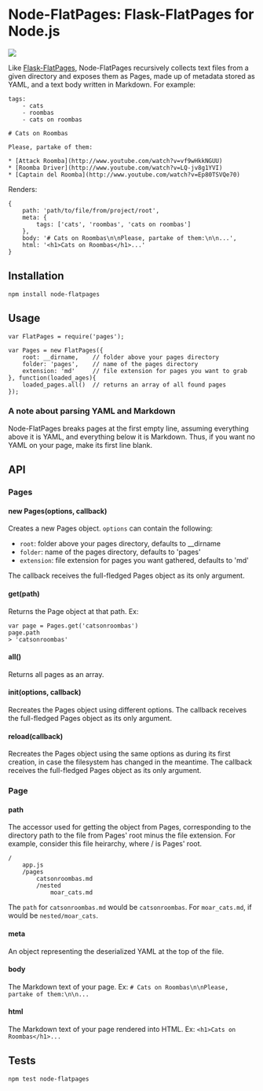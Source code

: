 # Node-FlatPages: Flask-FlatPages for Node.js

<img src="https://travis-ci.org/garbados/node-pages.png" />

Like [Flask-FlatPages](http://pythonhosted.org/Flask-FlatPages/), Node-FlatPages recursively collects text files from a given directory and exposes them as Pages, made up of metadata stored as YAML, and a text body written in Markdown. For example:

	tags:
		- cats
		- roombas
		- cats on roombas

	# Cats on Roombas

	Please, partake of them:

	* [Attack Roomba](http://www.youtube.com/watch?v=vf9wHkkNGUU)
	* [Roomba Driver](http://www.youtube.com/watch?v=LQ-jv8g1YVI)
	* [Captain del Roomba](http://www.youtube.com/watch?v=Ep80TSVQe70)

Renders:

	{
		path: 'path/to/file/from/project/root',
		meta: {
			tags: ['cats', 'roombas', 'cats on roombas']
		},
		body: '# Cats on Roombas\n\nPlease, partake of them:\n\n...',
		html: '<h1>Cats on Roombas</h1>...'
	}

## Installation

	npm install node-flatpages

## Usage

	var FlatPages = require('pages');

	var Pages = new FlatPages({
		root: __dirname, 	// folder above your pages directory
		folder: 'pages', 	// name of the pages directory
		extension: 'md'		// file extension for pages you want to grab
	}, function(loaded_ages){
		loaded_pages.all() 	// returns an array of all found pages
	});

### A note about parsing YAML and Markdown

Node-FlatPages breaks pages at the first empty line, assuming everything above it is YAML, and everything below it is Markdown. Thus, if you want no YAML on your page, make its first line blank.

## API

### Pages

#### new Pages(options, callback)

Creates a new Pages object. `options` can contain the following:

* `root`: folder above your pages directory, defaults to __dirname
* `folder`: name of the pages directory, defaults to 'pages'
* `extension`: file extension for pages you want gathered, defaults to 'md'

The callback receives the full-fledged Pages object as its only argument.

#### get(path)

Returns the Page object at that path. Ex:

	var page = Pages.get('catsonroombas')
	page.path
	> 'catsonroombas'

#### all()

Returns all pages as an array.

#### init(options, callback)

Recreates the Pages object using different options. The callback receives the full-fledged Pages object as its only argument.

#### reload(callback)

Recreates the Pages object using the same options as during its first creation, in case the filesystem has changed in the meantime. The callback receives the full-fledged Pages object as its only argument.

### Page

#### path

The accessor used for getting the object from Pages, corresponding to the directory path to the file from Pages' root minus the file extension. For example, consider this file heirarchy, where / is Pages' root.

	/
		app.js
		/pages
			catsonroombas.md
			/nested
				moar_cats.md

The `path` for `catsonroombas.md` would be `catsonroombas`. For `moar_cats.md`, if would be `nested/moar_cats`.

#### meta

An object representing the deserialized YAML at the top of the file.

#### body

The Markdown text of your page. Ex: `# Cats on Roombas\n\nPlease, partake of them:\n\n...`

#### html

The Markdown text of your page rendered into HTML. Ex: `<h1>Cats on Roombas</h1>...`

## Tests

	npm test node-flatpages